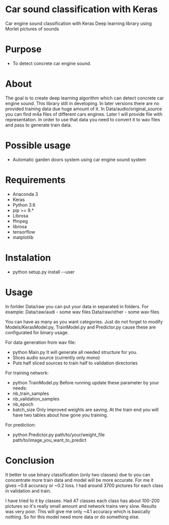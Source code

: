 # Car sound classification with Keras
Car engine sound classification with Keras Deep learning library using Morlet pictures of sounds

# Purpose
- To detect concrete car engine sound.

# About
The goal is to create deep learning algorithm which can detect concrete car engine sound. This library still in developing.
In later versions there are no provided training data due huge amount of it.
In Data/audio/original_source you can find m4a files of different cars engines. Later I will provide file with representation.
In order to use that data you need to convert it to wav files and pass to generate train data.

# Possible usage
- Automatic garden doors system using car engine sound system

# Requirements
- Anaconda 3
- Keras
- Python 3.6
- pip >= 9.*
- Librosa
- ffmpeg
- librosa
- tensorflow
- matplotlib

# Instalation
- python setup.py install --user

# Usage

In forlder Data/raw you can put your data in separated in folders.
For example:
Data/raw/audi - some wav files
Data/raw/other - some wav files

You can have as many as you want categories. Just do not forget to modify Models/KerasModel.py, TrainModel.py and Predictor.py cause these are configurated for binary usage.

For data generation from wav file:
- python Main.py
It will generate all needed structure for you.
- Slices audio source (currently only mono)
- Puts half sliced sources to train half to validation directories


For training network:
- python TrainModel.py
Before running update these parameter by your needs:
- nb_train_samples
- nb_validation_samples
- nb_epoch
- batch_size
Only improved weights are saving.
At the train end you will have two tables about how gone you training.

For prediction:
- python Predictor.py path/to/your/weight_file path/to/image_you_want_to_predict

# Conclusion
It better to use binary classification (only two classes) due to you can concentrate more train data and model will be more accurate. For me it gives ~0.8 accuracy or ~0.2 loss. I had around 3700 pictures for each class in validation and train.

I have tried to it by classes. Had 47 classes each class has about 100-200 pictures so it's really small amount and network trains very slow.
Results was very poor. This will give me only ~4.1 accuracy which is basically nothing. So for this model need more data or do something else.